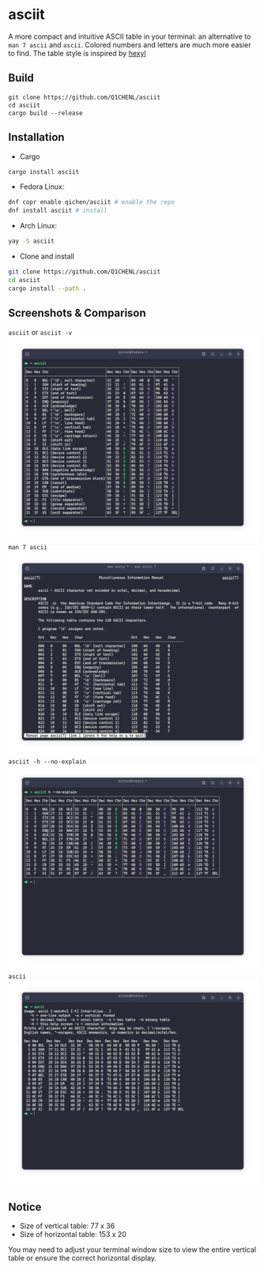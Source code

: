 # asciit

A more compact and intuitive ASCII table in your terminal: an alternative to `man 7 ascii` and `ascii`. Colored numbers and letters are much more easier to find. The table style is inspired by [hexyl](https://github.com/sharkdp/hexyl)

## Build

```shell
git clone https://github.com/Q1CHENL/asciit
cd asciit
cargo build --release
```

## Installation

- Cargo

```bash
cargo install asciit
```

- Fedora Linux:

```bash
dnf copr enable qichen/asciit # enable the repo
dnf install asciit # install
```

- Arch Linux:

```bash
yay -S asciit
```

- Clone and install

```bash
git clone https://github.com/Q1CHENL/asciit
cd asciit
cargo install --path .
```

## Screenshots & Comparison

`asciit` or `asciit -v`
![UI](assets/screenshot.png)
`man 7 ascii`
![UI](assets/man7ascii.png)
`asciit -h --no-explain`
![UI](assets/screenshot-h-no-explain.png)
`ascii`
![UI](assets/ascii.png)

## Notice

- Size of vertical table: 77 x 36
- Size of horizontal table: 153 x 20

You may need to adjust your terminal window size to view the entire vertical table or ensure the correct horizontal display.
